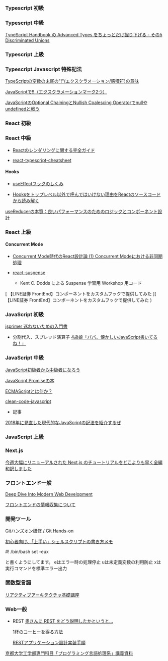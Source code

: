 [  ](  )
[  ](  )
[  ](  )
[  ](  )
[  ](  )
[  ](  )
[  ](  )
[  ](  )
[  ](  )
[  ](  )
[  ](  )
[  ](  )
[  ](  )
[  ](  )
[  ](  )

### Typescript 初級

### Typescript 中級

[ TypeScript Handbook の Advanced Types をちょっとだけ掘り下げる - その5 Discriminated Unions ]( https://qiita.com/kobanyan/items/ca56df27de50ec267995 )

### Typescript 上級

### Typescript Javascript 特殊記法

[ TypeScriptの変数の末尾の"!"(エクスクラメーション/感嘆符)の意味 ]( https://qiita.com/zigenin/items/364264a6cf635b962542 )

[ JavaScriptで!!（エクスクラメーションマーク2つ） ]( https://www.penpale.jp/blog/double_exclamation_mark.html )

[JavaScriptのOptional ChainingとNullish Coalescing Operatorでnullやundefinedと戦う](https://sbfl.net/blog/2020/03/24/javascript-null-aware/)

### React 初級


### React 中級

- [ Reactのレンダリングに関する完全ガイド ]( https://qiita.com/hellokenta/items/6b795501a0a8921bb6b5 )

- [ react-typescript-cheatsheet ]( https://react-typescript-cheatsheet.netlify.app/ )

[  ](  )
[  ](  )
[  ](  )
[  ](  )
  
#### Hooks

- [ useEffectフックのしくみ ]( https://qiita.com/ossan-engineer/items/740425a0df937a47e093 )

- [ Hooksをトップレベル以外で呼んではいけない理由をReactのソースコードから読み解く ]( https://qiita.com/akashixi/items/7cf0ef9940c2dc8ea24 )

[ useReducerの本質：良いパフォーマンスのためのロジックとコンポーネント設計 ]( https://qiita.com/uhyo/items/cea1bd157453a85feebf)

### React 上級

#### Concurrent Mode
- [ Concurrent Mode時代のReact設計論 (1) Concurrent Modeにおける非同期処理 ]( https://qiita.com/uhyo/items/4a6315bfccf387407631 )

- [ react-suspense ]( https://github.com/kentcdodds/react-suspense )
  - Kent C. Dodds による Suspense 学習用 Workshop 用コード

[ 【LINE証券 FrontEnd】コンポーネントをカスタムフックで提供してみた ]( 【LINE証券 FrontEnd】コンポーネントをカスタムフックで提供してみた )

### JavaScript 初級

[ jsprimer 迷わないための入門書 ]( https://jsprimer.net/ )

- 分割代入、スプレッド演算子
  [ 4歳娘「パパ、懐かしいJavaScript書いてるね！」 ]( https://qiita.com/Yametaro/items/70e7878c5ea51788b643 )

### JavaScript 中級

[ JavaScript初級者から中級者になろう ]( https://uhyohyo.net/javascript/ )

[ JavaScript Promiseの本 ]( https://azu.github.io/promises-book/ )

[ ECMAScriptとは何か？ ]( https://azu.github.io/slide-what-is-ecmascript/ )

[ clean-code-javascript ]( https://github.com/ryanmcdermott/clean-code-javascript#solid )


- 記事

[ 2018年に見直した現代的なJavaScriptの記法を紹介するぜ ](https://ics.media/entry/17262/)

### JavaScript 上級

### Next.js

[ 今週大幅にリニューアルされた Next.js のチュートリアルをどこよりも早く全編和訳しました ]( https://qiita.com/thesugar/items/01896c1faa8241e6b1bc )

### フロントエンド一般

[ Deep Dive Into Modern Web Development ]( https://fullstackopen.com/en/ )

[ フロントエンドの情報収集について]( https://qiita.com/toshi-toma/items/cd3cfc40f1dcebfb88c9?utm_content=bufferd43e9&utm_medium=social&utm_source=twitter.com&utm_campaign=buffer )

### 開発ツール

[ Gitハンズオン研修 / Git Hands-on ]( https://speakerdeck.com/brainpadpr/git-hands-on )

[ 初心者向け、「上手い」シェルスクリプトの書き方メモ ]( https://qiita.com/m-yamashita/items/889c116b92dc0bf4ea7d )

#! /bin/bash
set -eux

と書くようにしてます。
eはエラー時の処理停止
uは未定義変数の利用防止
xは実行コマンドを標準エラー出力


### 関数型言語
[  ]( https://www.fp-tower.com/courses/foundations )

[ リアクティブアーキテクチャ基礎講座 ]( https://speakerdeck.com/j5ik2o/riakuteihuakitekutiyaji-chu-jiang-zuo )

### Web一般

- REST
  [ 奥さんに REST をどう説明したかというと… ]( https://web.archive.org/web/20190322035905/http://www.geocities.jp/yamamotoyohei/rest/rest-to-my-wife.htm )

  [ 1杯のコーヒーを得る方法 ]( https://www.infoq.com/jp/articles/webber-rest-workflow/ )

  [ RESTアプリケーション設計実装手順 ]( https://qiita.com/koriym/items/cb6efd0ab2fb8751f9e9 )



[ 京都大学工学部専門科目「プログラミング言語処理系」講義資料 ]( https://kuis-isle3sw.github.io/IoPLMaterials/ )
